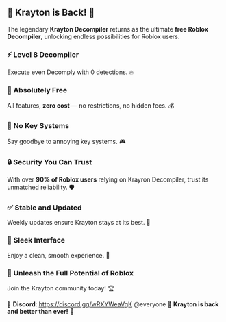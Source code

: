 ## 🎉 **Krayton is Back!** 🎉  
The legendary **Krayton Decompiler** returns as the ultimate **free Roblox Decompiler**, unlocking endless possibilities for Roblox users.
### ⚡️ **Level 8 Decompiler**  
Execute even Decomply with 0 detections. 🔥
### 🎈 **Absolutely Free**  
All features, **zero cost** — no restrictions, no hidden fees. 💰
### 🔑 **No Key Systems**  
Say goodbye to annoying key systems. 🎮
### 🔒 **Security You Can Trust**  
With over **90% of Roblox users** relying on Krayron Decompiler, trust its unmatched reliability. 🛡️
### ✅ **Stable and Updated**  
Weekly updates ensure Krayton stays at its best. 🚀
### 💎 **Sleek Interface**  
Enjoy a clean, smooth experience. 🌟
### 🚀 **Unleash the Full Potential of Roblox**  
Join the Krayton community today! 🏆

💬 **Discord**: https://discord.gg/wRXYWeaVgK
@everyone
🎉 **Krayton is back and better than ever!** 🎉
